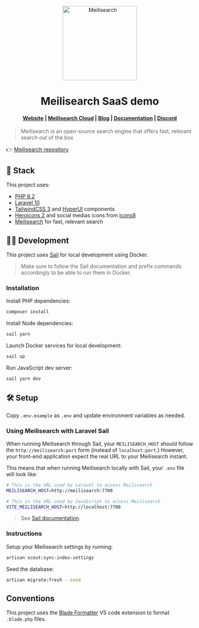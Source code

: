 <p align="center">
  <a href="https://www.meilisearch.com/?utm_campaign=saas-demo&utm_source=github&utm_medium=readme" target="_blank">
    <img src="https://github.com/meilisearch/meilisearch/blob/main/assets/logo.svg" alt="Meilisearch" width="200" height="200" />
  </a>
</p>

<h1 align="center">Meilisearch SaaS demo</h1>

<h4 align="center">
  <a href="https://www.meilisearch.com/?utm_campaign=saas-demo&utm_source=github&utm_medium=readme">Website</a> |
  <a href="https://www.meilisearch.com/pricing?utm_campaign=saas-demo&utm_source=github&utm_medium=readme">Meilisearch Cloud</a> |
  <a href="https://blog.meilisearch.com/?utm_campaign=saas-demo&utm_source=github&utm_medium=readme">Blog</a> |
  <a href="https://docs.meilisearch.com/?utm_campaign=saas-demo&utm_source=github&utm_medium=readme">Documentation</a> |
  <a href="https://discord.meilisearch.com/?utm_campaign=saas-demo&utm_source=github&utm_medium=readme">Discord</a>
</h4>

> Meilisearch is an open-source search engine that offers fast, relevant search out of the box. 
 
👉 [Meilisearch repository](https://github.com/meilisearch/meilisearch)

## 🧰 Stack

This project uses:

- [PHP 8.2](https://www.php.net/)
- [Laravel 10](https://laravel.com/)
- [TailwindCSS 3](https://tailwindcss.com/) and [HyperUI](https://www.hyperui.dev/) components
- [Heroicons 2](https://heroicons.com/) and social medias icons from [icons8](https://icons8.com/icons/collections/EnE9mEHAiX2D)
- [Meilisearch](https://www.meilisearch.com/?utm_campaign=saas-demo&utm_source=github&utm_medium=readme) for fast, relevant search
## 🧑‍💻 Development

This project uses [Sail](https://laravel.com/docs/10.x/sail) for local development using Docker. 

> Make sure to follow the Sail documentation and prefix commands accordingly to be able to run them in Docker.

### Installation

Install PHP dependencies:

```sh
composer install
```

Install Node dependencies:

```sh
sail yarn
```

Launch Docker services for local development:

```sh
sail up
```

Run JavaScript dev server:

```sh
sail yarn dev
```

## 🛠️ Setup

Copy `.env.example` as `.env` and update environment variables as needed.

### Using Meilisearch with Laravel Sail

When running Meilisearch through Sail, your `MEILISEARCH_HOST` should follow the  `http://meilisearch:port` form (instead of `localhost:port`.) However, your front-end application expect the real URL to your Meilisearch instant.

This means that when running Meilisearch locally with Sail, your `.env` file will look like:

```sh
# This is the URL used by Laravel to access Meilisearch
MEILISEARCH_HOST=http://meilisearch:7700

# This is the URL used by JavaScript to access Meilisearch
VITE_MEILISEARCH_HOST=http://localhost:7700
```

> See [Sail documentation](https://laravel.com/docs/10.x/sail#meilisearch).

### Instructions

Setup your Meilisearch settings by running:

```sh
artisan scout:sync-index-settings
```

Seed the database:

```sh
artisan migrate:fresh --seed
```

## Conventions

This project uses the [Blade Formatter](https://marketplace.visualstudio.com/items?itemName=shufo.vscode-blade-formatter) VS code extension to format `.blade.php` files.
